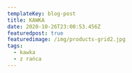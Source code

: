 ```yaml
---
templateKey: blog-post
title: KAWKA
date: 2020-10-26T23:00:53.456Z
featuredpost: true
featuredimage: /img/products-grid2.jpg
tags:
  - kawka
  - z rańca
---
```

